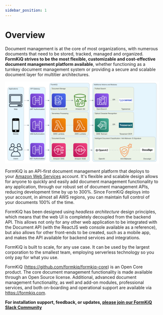 ```yaml
---
sidebar_position: 1
---
```


# Overview

Document management is at the core of most organizations, with numerous documents that need to be stored, tracked, managed and organized. **FormKiQ strives to be the most flexible, customizable and cost-effective document management platform available**, whether functioning as a turnkey document management system or providing a secure and scalable document layer for multitier architectures.

![FormKiQ Architecture](./img/formkiq_architecture.png)

FormKiQ is an API-first document management platform that deploys to your [Amazon Web Services](https://aws.amazon.com) account. It's flexible and scalable design allows for anyone to quickly and easily add document management functionality to any application, through our robust set of document management APIs, reducing development time by up to 300%. Since FormKiQ deploys into your account, in almost all AWS regions, you can maintain full control of your documents 100% of the time.

FormKiQ has been designed using *headless architecture* design principles, which means that the web UI is completely decoupled from the backend API. This allows not only for any other web application to be integrated with the Document API (with the ReactJS web console available as a reference), but also allows for other front-ends to be created, such as a mobile app, and makes the API available for backend services and integrations.

FormKiQ is built to scale, for any use case. It can be used by the largest corporation to the smallest team, employing serverless technology so you only pay for what you use.

FormKiQ (https://github.com/formkiq/formkiq-core) is an Open Core product. The core document management functionality is made available through an Open Source license. Additional, advanced document management functionality, as well and add-on modules, professional services, and both on-boarding and operational support are available via https://formkiq.com.

**For installation support, feedback, or updates, [please join our FormKiQ Slack Community](https://join.slack.com/t/formkiqworkspace/shared_invite/zt-22ujpnl76-Zztjyt9Zco7h2f1BYjnxyQ)**

